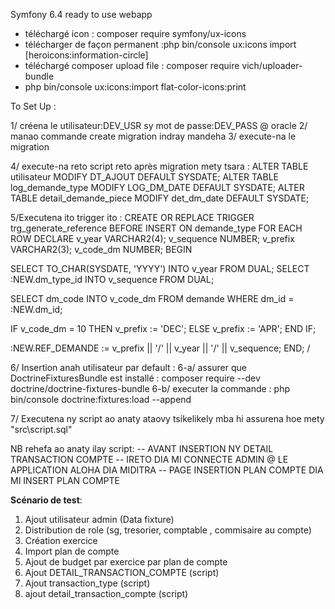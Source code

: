 Symfony 6.4 ready to use webapp


* téléchargé icon : composer require symfony/ux-icons
* télécharger de façon permanent :php bin/console ux:icons import [heroicons:information-circle]
* téléchargé composer upload file : composer require vich/uploader-bundle 
* php bin/console ux:icons:import flat-color-icons:print

To Set Up :

1/ créena le utilisateur:DEV_USR sy mot de passe:DEV_PASS @ oracle 2/ manao commande create migration indray mandeha 3/ execute-na le migration

4/ execute-na reto script reto après migration mety tsara : ALTER TABLE utilisateur MODIFY DT_AJOUT DEFAULT SYSDATE; ALTER TABLE log_demande_type MODIFY LOG_DM_DATE DEFAULT SYSDATE; ALTER TABLE detail_demande_piece MODIFY det_dm_date DEFAULT SYSDATE;

5/Executena ito trigger ito : CREATE OR REPLACE TRIGGER trg_generate_reference BEFORE INSERT ON demande_type FOR EACH ROW DECLARE v_year VARCHAR2(4);
v_sequence NUMBER;
v_prefix VARCHAR2(3); v_code_dm NUMBER;
BEGIN

SELECT TO_CHAR(SYSDATE, 'YYYY') INTO v_year FROM DUAL; SELECT :NEW.dm_type_id INTO v_sequence FROM DUAL;

SELECT dm_code INTO v_code_dm FROM demande WHERE dm_id = :NEW.dm_id;

IF v_code_dm = 10 THEN v_prefix := 'DEC'; ELSE v_prefix := 'APR'; END IF;

:NEW.REF_DEMANDE := v_prefix || '/' || v_year || '/' || v_sequence; END; /

6/ Insertion anah utilisateur par default : 6-a/ assurer que DoctrineFixturesBundle est installé : composer require --dev doctrine/doctrine-fixtures-bundle 6-b/ executer la commande : php bin/console doctrine:fixtures:load --append

7/ Executena ny script ao anaty ataovy tsikelikely mba hi assurena hoe mety "src\script.sql"

NB rehefa ao anaty ilay script: -- AVANT INSERTION NY DETAIL TRANSACTION COMPTE -- IRETO DIA MI CONNECTE ADMIN @ LE APPLICATION ALOHA DIA MIDITRA -- PAGE INSERTION PLAN COMPTE DIA MI INSERT PLAN COMPTE

**Scénario de test**:
1. Ajout utilisateur admin (Data fixture)
2. Distribution de role (sg, tresorier, comptable , commisaire au compte)
3. Création exercice
3. Import plan de compte
4. Ajout de budget par exercice par plan de compte
5. Ajout DETAIL_TRANSACTION_COMPTE (script)
6. Ajout transaction_type (script)
7. ajout detail_transaction_compte (script)
